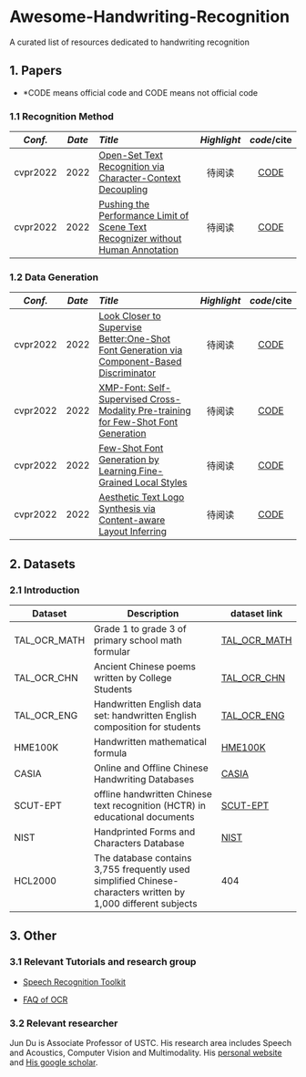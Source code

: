 # Awesome-Handwriting-Recognition
A curated list of resources dedicated to handwriting recognition
## 1. Papers

* *CODE means official code and CODE means not official code

### 1.1 Recognition Method

*Conf.* | *Date* | *Title* | *Highlight* | *code*/cite 
:---: | :---: |:--- | :---: | :---: 
cvpr2022 | 2022 |[Open-Set Text Recognition via Character-Context Decoupling](https://openaccess.thecvf.com/content/CVPR2022/papers/Liu_Open-Set_Text_Recognition_via_Character-Context_Decoupling_CVPR_2022_paper.pdf) | 待阅读 | [CODE]()
cvpr2022 | 2022 |[Pushing the Performance Limit of Scene Text Recognizer without Human Annotation](https://arxiv.org/pdf/2204.07714.pdf) | 待阅读 | [CODE]()

### 1.2 Data Generation

*Conf.* | *Date* | *Title* | *Highlight* | *code*/cite 
:---: | :---: |:--- | :---: | :---: 
cvpr2022 | 2022 |[Look Closer to Supervise Better:One-Shot Font Generation via Component-Based Discriminator](https://arxiv.org/abs/2205.00146) | 待阅读 | [CODE]()
cvpr2022 | 2022 |[XMP-Font: Self-Supervised Cross-Modality Pre-training for Few-Shot Font Generation](https://arxiv.org/abs/2204.05084) | 待阅读 | [CODE]()
cvpr2022 | 2022 |[Few-Shot Font Generation by Learning Fine-Grained Local Styles](https://arxiv.org/abs/2205.09965) | 待阅读 | [CODE]()
cvpr2022 | 2022 |[Aesthetic Text Logo Synthesis via Content-aware Layout Inferring](https://arxiv.org/abs/2204.02701) | 待阅读 | [CODE]()

## 2. Datasets

### 2.1 Introduction

|Dataset|Description|dataset link|
|----|----|----|
|TAL_OCR_MATH|Grade 1 to grade 3 of primary school math formular|[TAL_OCR_MATH](https://ai.100tal.com/dataset)|
|TAL_OCR_CHN|Ancient Chinese poems written by College Students|[TAL_OCR_CHN](https://ai.100tal.com/dataset)|
|TAL_OCR_ENG|Handwritten English data set: handwritten English composition for students|[TAL_OCR_ENG](https://ai.100tal.com/dataset)|
|HME100K|Handwritten mathematical formula|[HME100K](https://ai.100tal.com/dataset)|
|CASIA|Online and Offline Chinese Handwriting Databases|[CASIA](http://www.nlpr.ia.ac.cn/databases/handwriting/Home.html)|
|SCUT-EPT|offline handwritten Chinese text recognition (HCTR) in educational documents|[SCUT-EPT](https://github.com/HCIILAB/SCUT-EPT_Dataset_Release)|
|NIST|Handprinted Forms and Characters Database|[NIST](https://www.nist.gov/srd/nist-special-database-19)|
|HCL2000|The database contains 3,755 frequently used simplified Chinese-characters written by 1,000 different subjects|404|

## 3. Other
### 3.1 Relevant Tutorials and research group 
- [Speech Recognition Toolkit](https://github.com/wenet-e2e/wenet)
  
- [FAQ of OCR](https://github.com/PaddlePaddle/PaddleOCR/blob/release/2.5/doc/doc_ch/FAQ.md)

### 3.2 Relevant researcher
Jun Du is Associate Professor of USTC. His research area includes Speech and Acoustics, Computer Vision and Multimodality. His [personal website](http://staff.ustc.edu.cn/~jundu/index.html) and [His google scholar](https://scholar.google.com.hk/citations?user=iHb6ScQAAAAJ&hl=zh-CN&oi=ao).

  

 

